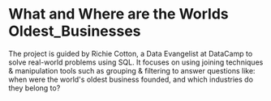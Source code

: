 # What and Where are the Worlds Oldest_Businesses

The project is guided by Richie Cotton, a Data Evangelist at DataCamp to solve real-world problems using SQL. It focuses on using joining techniques & manipulation tools such as grouping & filtering to answer questions like: when were the world's oldest business founded, and which industries do they belong to?
